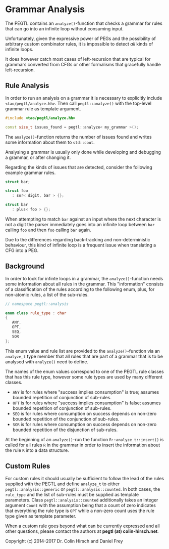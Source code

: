 # Grammar Analysis

The PEGTL contains an `analyze()`-function that checks a grammar for rules that can go into an infinite loop without consuming input.

Unfortunately, given the expressive power of PEGs and the possibility of arbitrary custom combinator rules, it is impossible to detect *all* kinds of infinite loops.

It does however catch most cases of left-recursion that are typical for grammars converted from CFGs or other formalisms that gracefully handle left-recursion.

## Rule Analysis

In order to run an analysis on a grammar it is necessary to explicitly include `<tao/pegtl/analyze.hh>`.
Then call `pegtl::analyze()` with the top-level grammar rule as template argument.

```c++
#include <tao/pegtl/analyze.hh>

const size_t issues_found = pegtl::analyze< my_grammar >();
```

The `analyze()`-function returns the number of issues found and writes some information about them to `std::cout`.

Analysing a grammar is usually only done while developing and debugging a grammar, or after changing it.

Regarding the kinds of issues that are detected, consider the following example grammar rules.

```c++
struct bar;

struct foo
   : sor< digit, bar > {};

struct bar
   : plus< foo > {};
```

When attempting to match `bar` against an input where the next character is not a digit the parser immediately goes into an infinite loop between `bar` calling `foo` and then `foo` calling `bar` again.

Due to the differences regarding back-tracking and non-deterministic behaviour, this kind of infinite loop is a frequent issue when translating a CFG into a PEG.

## Background

In order to look for infinte loops in a grammar, the `analyze()`-function needs some information about all rules in the grammar.
This "information" consists of a classification of the rules according to the following enum, plus, for non-atomic rules, a list of the sub-rules.

```c++
// namespace pegtl::analysis

enum class rule_type : char
{
   ANY,
   OPT,
   SEQ,
   SOR
};
```

This enum value and rule list are provided to the `analyze()`-function via an `analyze_t` type member that all rules that are part of a grammar that is to be analysed with `analyze()` need to define.

The names of the enum values correspond to one of the PEGTL rule classes that has this rule type, however some rule types are used by many different classes.

* `ANY` is for rules where "success implies consumption" is true; assumes bounded repetition of conjunction of sub-rules.
* `OPT` is for rules where "success implies consumption" is false; assumes bounded repetition of conjunction of sub-rules.
* `SEQ` is for rules where consumption on success depends on non-zero bounded repetition of the conjunction of sub-rules.
* `SOR` is for rules where consumption on success depends on non-zero bounded repetition of the disjunction of sub-rules.

At the beginning of an `analyze()`-run the function `R::analyze_t::insert()` is called for all rules `R` in the grammar in order to insert the information about the rule `R` into a data structure.

## Custom Rules

For custom rules it should usually be sufficient to follow the lead of the rules supplied with the PEGTL and define `analyze_t` to either `pegtl::analysis::generic` or `pegtl::analysis::counted`.
In both cases, the `rule_type` and the list of sub-rules must be supplied as template parameters.
Class `pegtl::analysis::counted` additionally takes an integer argument `Count` with the assumption being that a count of zero indicates that everything the rule type is `OPT` while a non-zero count uses the rule type given as template parameter.

When a custom rule goes beyond what can be currently expressed and all other questions, please contact the authors at **pegtl (at) colin-hirsch.net**.

Copyright (c) 2014-2017 Dr. Colin Hirsch and Daniel Frey
